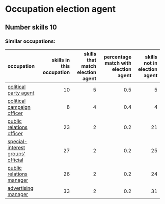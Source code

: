 # Occupation election agent
## Number skills 10
### Similar occupations:
| occupation                                                                |   skills in this occupation |   skills that match election agent |   percentage match with election agent |   skills not in election agent |
|:--------------------------------------------------------------------------|----------------------------:|-----------------------------------:|---------------------------------------:|-------------------------------:|
| [political party agent](political_party_agent.md)                         |                          10 |                                  5 |                                    0.5 |                              5 |
| [political campaign officer](political_campaign_officer.md)               |                           8 |                                  4 |                                    0.4 |                              4 |
| [public relations officer](public_relations_officer.md)                   |                          23 |                                  2 |                                    0.2 |                             21 |
| [special-interest groups' official](special-interest_groups'_official.md) |                          27 |                                  2 |                                    0.2 |                             25 |
| [public relations manager](public_relations_manager.md)                   |                          26 |                                  2 |                                    0.2 |                             24 |
| [advertising manager](advertising_manager.md)                             |                          33 |                                  2 |                                    0.2 |                             31 |
